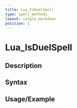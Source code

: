 ```yaml
---
title: Lua_IsDuelSpell
type: spell_methods
layout: single_markdown
position: 1
---
```


# Lua_IsDuelSpell

## Description

## Syntax

## Usage/Example


